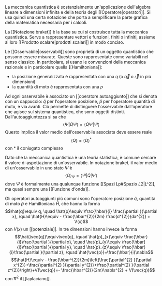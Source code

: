 La meccanica quantistica è sostanzialmente un'applicazione dell'algebra lineare a dimensioni infinita e della teoria degli [[Operatore|operatori]]. Si usa quindi una certa notazione che porta a semplificare la parte grafica della matematica necessaria per i calcoli.

La [[Notazione braket]] è la base su cui si costruisce tutta la meccanica quantistica. Serve a rappresentare vettori e funzioni, finiti o infiniti, assieme ai loro [[Prodotto scalare|prodotti scalari]] in modo conciso.

Le [[Osservabile|osservabili]] sono proprietà di un oggetto quantistico che possono essere misurate. Queste sono rappresentate come variabili nel senso classico. In particolare, si usano le convenzioni della meccanica razionale e in particolare quella [[Hamiltoniana]]:
- la posizione generalizzata è rappresentata con una $q$ (o $\vec{q}$ o $\vec{r}$ in più dimensioni)
- la quantità di moto è rappresentata con una $p$

Ad ogni osservabile è associato un [[operatore autoaggiunto]] che si denota con un cappuccio: $\hat{q}$ per l'operatore posizione, $\hat{p}$ per l'operatore quantità di moto, e via avanti. Ciò permette di distinguere l'osservabile dall'operatore che agisce sul sistema quantistico, che sono oggetti distinti. Dall'autoaggiuntezza si sa che
$$\langle \Psi| \hat{Q} \Psi \rangle=\langle \hat{Q} \Psi|\Psi \rangle$$
Questo implica il valor medio dell'osservabile associata deve essere reale
$$\left\langle Q \right\rangle=\left\langle Q \right\rangle^{*}$$
con $*$ il coniugato complesso

Dato che la meccanica quantistica è una teoria statistica, è comune cercare il valore di aspettazione di un'osservabile. In notazione braket, il valor medio di un'osservabile in uno stato $\Psi$ è
$$\left\langle Q \right\rangle_{\Psi}=\langle \Psi|\hat{Q}|\Psi\rangle$$
dove $\Psi$ è formalmente una qualunque funzione [[Spazi Lp#Spazio $L {2}$|L^2]], ma quasi sempre una [[Funzione d'onda]].

Gli operatori autoaggiunti più comuni sono l'operatore posizione $\hat{q}$, quantità di moto $\hat{p}$ e Hamiltoniana $\hat{H}$, che hanno la forma
$$\hat{q}\equiv q, \quad \hat{p}\equiv \frac{\hbar}{i} \frac{\partial }{\partial x}, \quad \hat{H}\equiv - \frac{\hbar^{2}}{2m} \frac{d^{2}}{dx^{2}} + V(x)$$
con $V(x)$ un [[potenziale]]. In tre dimensioni hanno invece la forma
$$\hat{\vec{q}}\equiv\vec{q}, \quad \hat{p}_{x}\equiv \frac{\hbar}{i}\frac{\partial }{\partial x}, \quad \hat{p}_{y}\equiv \frac{\hbar}{i}\frac{\partial }{\partial y}, \quad \hat{p}_{z}\equiv \frac{\hbar}{i}\frac{\partial }{\partial z}, \quad \hat{\vec{p}}=\frac{\hbar}{i}\nabla$$
$$\hat{H}\equiv - \frac{\hbar^{2}}{2m}\left(\frac{\partial^{2} }{\partial x^{2}}+\frac{\partial^{2} }{\partial y^{2}}+\frac{\partial^{2} }{\partial z^{2}}\right)+V(\vec{q})=- \frac{\hbar^{2}}{2m}\nabla^{2} + V(\vec{q})$$
con $\nabla^{2}$ il [[laplaciano]].